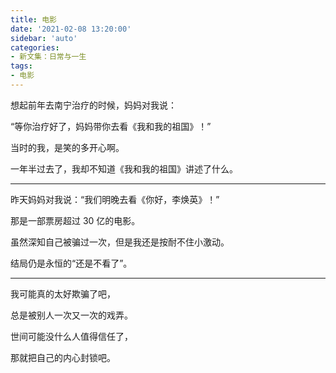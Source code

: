 ```yaml
---
title: 电影
date: '2021-02-08 13:20:00'
sidebar: 'auto'
categories:
- 新文集：日常与一生
tags:
- 电影
---
```

想起前年去南宁治疗的时候，妈妈对我说：

“等你治疗好了，妈妈带你去看《我和我的祖国》！”

当时的我，是笑的多开心啊。

一年半过去了，我却不知道《我和我的祖国》讲述了什么。

***

昨天妈妈对我说：“我们明晚去看《你好，李焕英》！”

那是一部票房超过 30 亿的电影。

虽然深知自己被骗过一次，但是我还是按耐不住小激动。

结局仍是永恒的“还是不看了”。

***

我可能真的太好欺骗了吧，

总是被别人一次又一次的戏弄。

世间可能没什么人值得信任了，

那就把自己的内心封锁吧。
